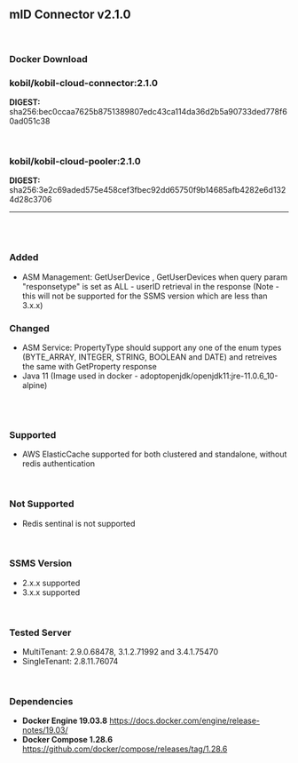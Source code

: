 ## mID Connector v2.1.0

<br/>

### **Docker Download**

### kobil/kobil-cloud-connector:2.1.0
**DIGEST:** sha256:bec0ccaa7625b8751389807edc43ca114da36d2b5a90733ded778f60ad051c38

<br/>

### kobil/kobil-cloud-pooler:2.1.0
**DIGEST:** sha256:3e2c69aded575e458cef3fbec92dd65750f9b14685afb4282e6d1324d28c3706

------------------------------------
<br/>



<br/>

### Added
* ASM Management: GetUserDevice , GetUserDevices when query param "responsetype" is set as ALL  - userID retrieval in the response (Note - this will not be supported for the SSMS version which are less than 3.x.x)
 
 

### Changed
* ASM Service: PropertyType should support any one of the enum types (BYTE_ARRAY, INTEGER, STRING, BOOLEAN and DATE) and retreives the same with GetProperty response
* Java 11 (Image used in docker - adoptopenjdk/openjdk11:jre-11.0.6_10-alpine)

<br/>

<br/>

### Supported
* AWS ElasticCache supported for both clustered and standalone, without redis authentication

<br/>

### Not Supported
* Redis sentinal is not supported

<br/>

### SSMS Version
* 2.x.x supported
* 3.x.x supported


<br/>

### Tested Server
* MultiTenant: 2.9.0.68478, 3.1.2.71992 and 3.4.1.75470
* SingleTenant: 2.8.11.76074

<br/>

### Dependencies
* **Docker Engine 19.03.8**
https://docs.docker.com/engine/release-notes/19.03/
* **Docker Compose 1.28.6**
https://github.com/docker/compose/releases/tag/1.28.6
